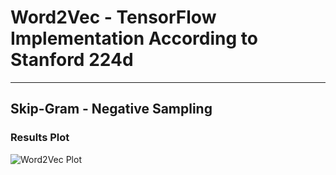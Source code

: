 # Word2Vec - TensorFlow Implementation According to Stanford 224d
---
## Skip-Gram - Negative Sampling
### Results Plot
![Word2Vec Plot](https://github.com/cioionut/word2vec/blob/master/tsne.png "Word2Vec Plot")
